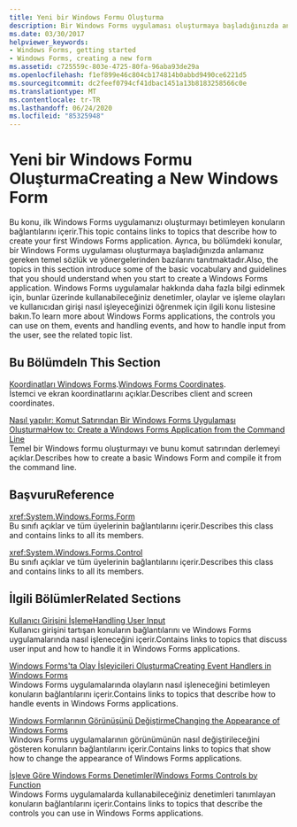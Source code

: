 ```yaml
---
title: Yeni bir Windows Formu Oluşturma
description: Bir Windows Forms uygulaması oluşturmaya başladığınızda anlamanız gereken temel sözlük, kılavuz ve yönergeleri sunan konuları bulun.
ms.date: 03/30/2017
helpviewer_keywords:
- Windows Forms, getting started
- Windows Forms, creating a new form
ms.assetid: c725559c-803e-4725-80fa-96aba93de29a
ms.openlocfilehash: f1ef899e46c804cb174814b0abbd9490ce6221d5
ms.sourcegitcommit: dc2feef0794cf41dbac1451a13b8183258566c0e
ms.translationtype: MT
ms.contentlocale: tr-TR
ms.lasthandoff: 06/24/2020
ms.locfileid: "85325948"
---
```

# <a name="creating-a-new-windows-form"></a><span data-ttu-id="00de7-103">Yeni bir Windows Formu Oluşturma</span><span class="sxs-lookup"><span data-stu-id="00de7-103">Creating a New Windows Form</span></span>
<span data-ttu-id="00de7-104">Bu konu, ilk Windows Forms uygulamanızı oluşturmayı betimleyen konuların bağlantılarını içerir.</span><span class="sxs-lookup"><span data-stu-id="00de7-104">This topic contains links to topics that describe how to create your first Windows Forms application.</span></span> <span data-ttu-id="00de7-105">Ayrıca, bu bölümdeki konular, bir Windows Forms uygulaması oluşturmaya başladığınızda anlamanız gereken temel sözlük ve yönergelerinden bazılarını tanıtmaktadır.</span><span class="sxs-lookup"><span data-stu-id="00de7-105">Also, the topics in this section introduce some of the basic vocabulary and guidelines that you should understand when you start to create a Windows Forms application.</span></span> <span data-ttu-id="00de7-106">Windows Forms uygulamalar hakkında daha fazla bilgi edinmek için, bunlar üzerinde kullanabileceğiniz denetimler, olaylar ve işleme olayları ve kullanıcıdan girişi nasıl işleyeceğinizi öğrenmek için ilgili konu listesine bakın.</span><span class="sxs-lookup"><span data-stu-id="00de7-106">To learn more about Windows Forms applications, the controls you can use on them, events and handling events, and how to handle input from the user, see the related topic list.</span></span>  
  
## <a name="in-this-section"></a><span data-ttu-id="00de7-107">Bu Bölümde</span><span class="sxs-lookup"><span data-stu-id="00de7-107">In This Section</span></span>  
 <span data-ttu-id="00de7-108">[Koordinatları Windows Forms](windows-forms-coordinates.md).</span><span class="sxs-lookup"><span data-stu-id="00de7-108">[Windows Forms Coordinates](windows-forms-coordinates.md).</span></span>  
 <span data-ttu-id="00de7-109">İstemci ve ekran koordinatlarını açıklar.</span><span class="sxs-lookup"><span data-stu-id="00de7-109">Describes client and screen coordinates.</span></span>  
  
 [<span data-ttu-id="00de7-110">Nasıl yapılır: Komut Satırından Bir Windows Forms Uygulaması Oluşturma</span><span class="sxs-lookup"><span data-stu-id="00de7-110">How to: Create a Windows Forms Application from the Command Line</span></span>](how-to-create-a-windows-forms-application-from-the-command-line.md)  
 <span data-ttu-id="00de7-111">Temel bir Windows formu oluşturmayı ve bunu komut satırından derlemeyi açıklar.</span><span class="sxs-lookup"><span data-stu-id="00de7-111">Describes how to create a basic Windows Form and compile it from the command line.</span></span>  
  
## <a name="reference"></a><span data-ttu-id="00de7-112">Başvuru</span><span class="sxs-lookup"><span data-stu-id="00de7-112">Reference</span></span>  
 <xref:System.Windows.Forms.Form>  
 <span data-ttu-id="00de7-113">Bu sınıfı açıklar ve tüm üyelerinin bağlantılarını içerir.</span><span class="sxs-lookup"><span data-stu-id="00de7-113">Describes this class and contains links to all its members.</span></span>  
  
 <xref:System.Windows.Forms.Control>  
 <span data-ttu-id="00de7-114">Bu sınıfı açıklar ve tüm üyelerinin bağlantılarını içerir.</span><span class="sxs-lookup"><span data-stu-id="00de7-114">Describes this class and contains links to all its members.</span></span>  
  
## <a name="related-sections"></a><span data-ttu-id="00de7-115">İlgili Bölümler</span><span class="sxs-lookup"><span data-stu-id="00de7-115">Related Sections</span></span>  
 [<span data-ttu-id="00de7-116">Kullanıcı Girişini İşleme</span><span class="sxs-lookup"><span data-stu-id="00de7-116">Handling User Input</span></span>](./controls/handling-user-input.md)  
 <span data-ttu-id="00de7-117">Kullanıcı girişini tartışan konuların bağlantılarını ve Windows Forms uygulamalarında nasıl işleneceğini içerir.</span><span class="sxs-lookup"><span data-stu-id="00de7-117">Contains links to topics that discuss user input and how to handle it in Windows Forms applications.</span></span>  
  
 [<span data-ttu-id="00de7-118">Windows Forms'ta Olay İşleyicileri Oluşturma</span><span class="sxs-lookup"><span data-stu-id="00de7-118">Creating Event Handlers in Windows Forms</span></span>](creating-event-handlers-in-windows-forms.md)  
 <span data-ttu-id="00de7-119">Windows Forms uygulamalarında olayların nasıl işleneceğini betimleyen konuların bağlantılarını içerir.</span><span class="sxs-lookup"><span data-stu-id="00de7-119">Contains links to topics that describe how to handle events in Windows Forms applications.</span></span>  
  
 [<span data-ttu-id="00de7-120">Windows Formlarının Görünüşünü Değiştirme</span><span class="sxs-lookup"><span data-stu-id="00de7-120">Changing the Appearance of Windows Forms</span></span>](changing-the-appearance-of-windows-forms.md)  
 <span data-ttu-id="00de7-121">Windows Forms uygulamalarının görünümünün nasıl değiştirileceğini gösteren konuların bağlantılarını içerir.</span><span class="sxs-lookup"><span data-stu-id="00de7-121">Contains links to topics that show how to change the appearance of Windows Forms applications.</span></span>  
  
 [<span data-ttu-id="00de7-122">İşleve Göre Windows Forms Denetimleri</span><span class="sxs-lookup"><span data-stu-id="00de7-122">Windows Forms Controls by Function</span></span>](./controls/windows-forms-controls-by-function.md)  
 <span data-ttu-id="00de7-123">Windows Forms uygulamalarda kullanabileceğiniz denetimleri tanımlayan konuların bağlantılarını içerir.</span><span class="sxs-lookup"><span data-stu-id="00de7-123">Contains links to topics that describe the controls you can use in Windows Forms applications.</span></span>
